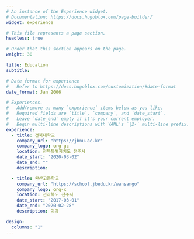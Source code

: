 ```yaml
---
# An instance of the Experience widget.
# Documentation: https://docs.hugoblox.com/page-builder/
widget: experience

# This file represents a page section.
headless: true

# Order that this section appears on the page.
weight: 30

title: Education
subtitle:

# Date format for experience
#   Refer to https://docs.hugoblox.com/customization/#date-format
date_format: Jan 2006

# Experiences.
#   Add/remove as many `experience` items below as you like.
#   Required fields are `title`, `company`, and `date_start`.
#   Leave `date_end` empty if it's your current employer.
#   Begin multi-line descriptions with YAML's `|2-` multi-line prefix.
experience:
  - title: 전북대학교
    company_url: "https://jbnu.ac.kr"
    company_logo: org-gc
    location: 전북특별자치도 전주시
    date_start: "2020-03-02"
    date_end: ""
    description:

  - title: 완산고등학교
    company_url: "https://school.jbedu.kr/wansango"
    company_logo: org-x
    location: 전라북도 전주시
    date_start: "2017-03-01"
    date_end: "2020-02-28"
    description: 이과

design:
  columns: "1"
---
```

